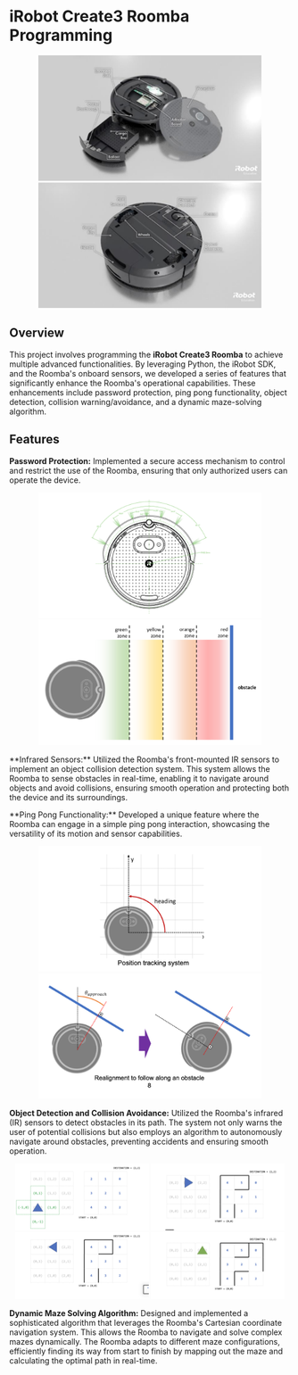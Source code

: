 # iRobot Create3 Roomba Programming

<p align="center">
  <img src="images/irobot_physical1.png" alt="iRobot Hardware Image 1" width="400"/>
  <img src="images/irobot_physical2.png" alt="iRobot Hardware Image 2" width="400"/>
</p>

## Overview

This project involves programming the **iRobot Create3 Roomba** to achieve multiple advanced functionalities. By leveraging Python, the iRobot SDK, and the Roomba's onboard sensors, we developed a series of features that significantly enhance the Roomba's operational capabilities. These enhancements include password protection, ping pong functionality, object detection, collision warning/avoidance, and a dynamic maze-solving algorithm.

## Features

**Password Protection:** Implemented a secure access mechanism to control and restrict the use of the Roomba, ensuring that only authorized users can operate the device.

<p align="center">
  <img src="images/irobot_sensation.png" alt="iRobot Sensors" width="400"/>
  <img src="images/irobot_barrier_detection.png" alt="iRobot Barrier Detection" width="400"/>
</p>
**Infrared Sensors:** Utilized the Roomba's front-mounted IR sensors to implement an object collision detection system. This system allows the Roomba to sense obstacles in real-time, enabling it to navigate around objects and avoid collisions, ensuring smooth operation and protecting both the device and its surroundings.

<p align="center>
  <img src="images/irobot_pingpong.png" alt="iRobot Ping Pong Functionality" width="400"/>
</p>
**Ping Pong Functionality:** Developed a unique feature where the Roomba can engage in a simple ping pong interaction, showcasing the versatility of its motion and sensor capabilities.

<p align="center">
  <img src="images/irobot_positioning.png" alt="iRobot Positioning" width="400"/>
  <img src="images/irobot_reflection.png" alt="iRobot Reflection" width="400"/>
</p>

**Object Detection and Collision Avoidance:** Utilized the Roomba's infrared (IR) sensors to detect obstacles in its path. The system not only warns the user of potential collisions but also employs an algorithm to autonomously navigate around obstacles, preventing accidents and ensuring smooth operation.

<p align="center">
  <img src="images/irobot_maze1.png" alt="iRobot Maze Solving Image 1" width="240"/>
  <img src="images/irobot_maze2.png" alt="iRobot Maze Solving Image 2" width="240"/>
  <img src="images/irobot_maze3.png" alt="iRobot Maze Solving Image 3" width="240"/>
  <img src="images/irobot_maze4.png" alt="iRobot Maze Solving Image 4" width="240"/>
</div>

**Dynamic Maze Solving Algorithm:** Designed and implemented a sophisticated algorithm that leverages the Roomba's Cartesian coordinate navigation system. This allows the Roomba to navigate and solve complex mazes dynamically. The Roomba adapts to different maze configurations, efficiently finding its way from start to finish by mapping out the maze and calculating the optimal path in real-time.

